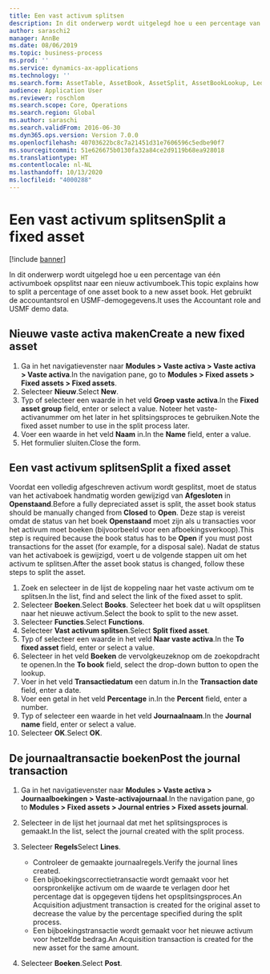 ```yaml
---
title: Een vast activum splitsen
description: In dit onderwerp wordt uitgelegd hoe u een percentage van één activumboek opsplitst naar een nieuw activumboek.
author: saraschi2
manager: AnnBe
ms.date: 08/06/2019
ms.topic: business-process
ms.prod: ''
ms.service: dynamics-ax-applications
ms.technology: ''
ms.search.form: AssetTable, AssetBook, AssetSplit, AssetBookLookup, LedgerJournalTable, LedgerJournalTransAsset
audience: Application User
ms.reviewer: roschlom
ms.search.scope: Core, Operations
ms.search.region: Global
ms.author: saraschi
ms.search.validFrom: 2016-06-30
ms.dyn365.ops.version: Version 7.0.0
ms.openlocfilehash: 40703622bc8c7a21451d31e7606596c5edbe90f7
ms.sourcegitcommit: 51e626675b0130fa32a84ce2d9119b68ea928018
ms.translationtype: HT
ms.contentlocale: nl-NL
ms.lasthandoff: 10/13/2020
ms.locfileid: "4000288"
---
```

# <a name="split-a-fixed-asset"></a><span data-ttu-id="5c26d-103">Een vast activum splitsen</span><span class="sxs-lookup"><span data-stu-id="5c26d-103">Split a fixed asset</span></span>

[!include [banner](../../includes/banner.md)]

<span data-ttu-id="5c26d-104">In dit onderwerp wordt uitgelegd hoe u een percentage van één activumboek opsplitst naar een nieuw activumboek.</span><span class="sxs-lookup"><span data-stu-id="5c26d-104">This topic explains how to split a percentage of one asset book to a new asset book.</span></span> <span data-ttu-id="5c26d-105">Het gebruikt de accountantsrol en USMF-demogegevens.</span><span class="sxs-lookup"><span data-stu-id="5c26d-105">It uses the Accountant role and USMF demo data.</span></span>

## <a name="create-a-new-fixed-asset"></a><span data-ttu-id="5c26d-106">Nieuwe vaste activa maken</span><span class="sxs-lookup"><span data-stu-id="5c26d-106">Create a new fixed asset</span></span>

1. <span data-ttu-id="5c26d-107">Ga in het navigatievenster naar **Modules \> Vaste activa \> Vaste activa \> Vaste activa**.</span><span class="sxs-lookup"><span data-stu-id="5c26d-107">In the navigation pane, go to **Modules \> Fixed assets \> Fixed assets \> Fixed assets**.</span></span>
2. <span data-ttu-id="5c26d-108">Selecteer **Nieuw**.</span><span class="sxs-lookup"><span data-stu-id="5c26d-108">Select **New**.</span></span>
3. <span data-ttu-id="5c26d-109">Typ of selecteer een waarde in het veld **Groep vaste activa**.</span><span class="sxs-lookup"><span data-stu-id="5c26d-109">In the **Fixed asset group** field, enter or select a value.</span></span> <span data-ttu-id="5c26d-110">Noteer het vaste-activanummer om het later in het splitsingsproces te gebruiken.</span><span class="sxs-lookup"><span data-stu-id="5c26d-110">Note the fixed asset number to use in the split process later.</span></span>
4. <span data-ttu-id="5c26d-111">Voer een waarde in het veld **Naam** in.</span><span class="sxs-lookup"><span data-stu-id="5c26d-111">In the **Name** field, enter a value.</span></span>
5. <span data-ttu-id="5c26d-112">Het formulier sluiten.</span><span class="sxs-lookup"><span data-stu-id="5c26d-112">Close the form.</span></span>

## <a name="split-a-fixed-asset"></a><span data-ttu-id="5c26d-113">Een vast activum splitsen</span><span class="sxs-lookup"><span data-stu-id="5c26d-113">Split a fixed asset</span></span>

<span data-ttu-id="5c26d-114">Voordat een volledig afgeschreven activum wordt gesplitst, moet de status van het activaboek handmatig worden gewijzigd van **Afgesloten** in **Openstaand**.</span><span class="sxs-lookup"><span data-stu-id="5c26d-114">Before a fully depreciated asset is split, the asset book status should be manually changed from **Closed** to **Open**.</span></span> <span data-ttu-id="5c26d-115">Deze stap is vereist omdat de status van het boek **Openstaand** moet zijn als u transacties voor het activum moet boeken (bijvoorbeeld voor een afboekingsverkoop).</span><span class="sxs-lookup"><span data-stu-id="5c26d-115">This step is required because the book status has to be **Open** if you must post transactions for the asset (for example, for a disposal sale).</span></span> <span data-ttu-id="5c26d-116">Nadat de status van het activaboek is gewijzigd, voert u de volgende stappen uit om het activum te splitsen.</span><span class="sxs-lookup"><span data-stu-id="5c26d-116">After the asset book status is changed, follow these steps to split the asset.</span></span>

1. <span data-ttu-id="5c26d-117">Zoek en selecteer in de lijst de koppeling naar het vaste activum om te splitsen.</span><span class="sxs-lookup"><span data-stu-id="5c26d-117">In the list, find and select the link of the fixed asset to split.</span></span>
2. <span data-ttu-id="5c26d-118">Selecteer **Boeken**.</span><span class="sxs-lookup"><span data-stu-id="5c26d-118">Select **Books**.</span></span> <span data-ttu-id="5c26d-119">Selecteer het boek dat u wilt opsplitsen naar het nieuwe activum.</span><span class="sxs-lookup"><span data-stu-id="5c26d-119">Select the book to split to the new asset.</span></span>
3. <span data-ttu-id="5c26d-120">Selecteer **Functies**.</span><span class="sxs-lookup"><span data-stu-id="5c26d-120">Select **Functions**.</span></span>
4. <span data-ttu-id="5c26d-121">Selecteer **Vast activum splitsen**.</span><span class="sxs-lookup"><span data-stu-id="5c26d-121">Select **Split fixed asset**.</span></span>
5. <span data-ttu-id="5c26d-122">Typ of selecteer een waarde in het veld **Naar vaste activa**.</span><span class="sxs-lookup"><span data-stu-id="5c26d-122">In the **To fixed asset** field, enter or select a value.</span></span>
6. <span data-ttu-id="5c26d-123">Selecteer in het veld **Boeken** de vervolgkeuzeknop om de zoekopdracht te openen.</span><span class="sxs-lookup"><span data-stu-id="5c26d-123">In the **To book** field, select the drop-down button to open the lookup.</span></span>
7. <span data-ttu-id="5c26d-124">Voer in het veld **Transactiedatum** een datum in.</span><span class="sxs-lookup"><span data-stu-id="5c26d-124">In the **Transaction date** field, enter a date.</span></span>
8. <span data-ttu-id="5c26d-125">Voer een getal in het veld **Percentage** in.</span><span class="sxs-lookup"><span data-stu-id="5c26d-125">In the **Percent** field, enter a number.</span></span>
9. <span data-ttu-id="5c26d-126">Typ of selecteer een waarde in het veld **Journaalnaam**.</span><span class="sxs-lookup"><span data-stu-id="5c26d-126">In the **Journal name** field, enter or select a value.</span></span>
10. <span data-ttu-id="5c26d-127">Selecteer **OK**.</span><span class="sxs-lookup"><span data-stu-id="5c26d-127">Select **OK**.</span></span>

## <a name="post-the-journal-transaction"></a><span data-ttu-id="5c26d-128">De journaaltransactie boeken</span><span class="sxs-lookup"><span data-stu-id="5c26d-128">Post the journal transaction</span></span>

1. <span data-ttu-id="5c26d-129">Ga in het navigatievenster naar **Modules \> Vaste activa \> Journaalboekingen \> Vaste-activajournaal**.</span><span class="sxs-lookup"><span data-stu-id="5c26d-129">In the navigation pane, go to **Modules \> Fixed assets \> Journal entries \> Fixed assets journal**.</span></span>
2. <span data-ttu-id="5c26d-130">Selecteer in de lijst het journaal dat met het splitsingsproces is gemaakt.</span><span class="sxs-lookup"><span data-stu-id="5c26d-130">In the list, select the journal created with the split process.</span></span>
3. <span data-ttu-id="5c26d-131">Selecteer **Regels**</span><span class="sxs-lookup"><span data-stu-id="5c26d-131">Select **Lines**.</span></span>

    - <span data-ttu-id="5c26d-132">Controleer de gemaakte journaalregels.</span><span class="sxs-lookup"><span data-stu-id="5c26d-132">Verify the journal lines created.</span></span>
    - <span data-ttu-id="5c26d-133">Een bijboekingscorrectietransactie wordt gemaakt voor het oorspronkelijke activum om de waarde te verlagen door het percentage dat is opgegeven tijdens het opsplitsingsproces.</span><span class="sxs-lookup"><span data-stu-id="5c26d-133">An Acquisition adjustment transaction is created for the original asset to decrease the value by the percentage specified during the split process.</span></span>
    - <span data-ttu-id="5c26d-134">Een bijboekingstransactie wordt gemaakt voor het nieuwe activum voor hetzelfde bedrag.</span><span class="sxs-lookup"><span data-stu-id="5c26d-134">An Acquisition transaction is created for the new asset for the same amount.</span></span>

4. <span data-ttu-id="5c26d-135">Selecteer **Boeken**.</span><span class="sxs-lookup"><span data-stu-id="5c26d-135">Select **Post**.</span></span>
